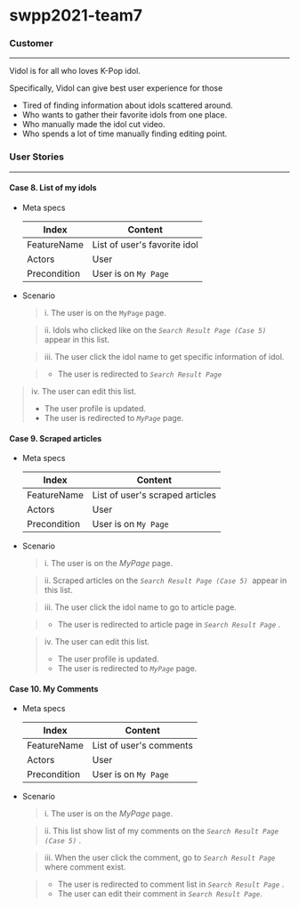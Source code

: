 # swpp2021-team7

### Customer

---

Vidol is for all who loves K-Pop idol.

Specifically, Vidol can give best user experience for those 

* Tired of finding information about idols scattered around.
* Who wants to gather their favorite idols from one place. 
* Who manually made the idol cut video.
* Who spends a lot of time manually finding editing point.



### User Stories

---

#### Case 8. List of my idols

- Meta specs

  | Index        | Content                      |
  | ------------ | ---------------------------- |
  | FeatureName  | List of user's favorite idol |
  | Actors       | User                         |
  | Precondition | User is on `My Page`         |

- Scenario

  >  i. The user is on the `MyPage` page.

  >  ii. Idols who clicked like on the<em> `Search Result Page (Case 5)`</em> appear in this list.

  > iii. The user click the idol name to get specific information of idol.

  > - The user is redirected to <em> `Search Result Page`</em>

> iv. The user can edit this list.
>
> - The user profile is updated.
> - The user is redirected to<em> `MyPage`</em> page.

#### Case 9. Scraped articles

- Meta specs

  | Index        | Content                         |
  | ------------ | ------------------------------- |
  | FeatureName  | List of user's scraped articles |
  | Actors       | User                            |
  | Precondition | User is on `My Page`            |

- Scenario

  > i. The user is on the <em>MyPage</em> page.

  >  ii. Scraped articles on the <em>`Search Result Page (Case 5)` </em> appear in this list.

  > iii. The user click the idol name to go to article page.

  > - The user is redirected to article page in <em>`Search Result Page` </em>.

  > iv. The user can edit this list.
  >
  > - The user profile is updated.
  > - The user is redirected to <em>`MyPage`</em> page.

#### Case 10. My Comments

- Meta specs

  | Index        | Content                 |
  | ------------ | ----------------------- |
  | FeatureName  | List of user's comments |
  | Actors       | User                    |
  | Precondition | User is on `My Page`    |

- Scenario

  > i. The user is on the <em>MyPage</em> page.

  >  ii. This list show list of my comments on the <em> `Search Result Page (Case 5)`</em> .

  > iii. When the user click the comment, go to<em> `Search Result Page`</em> where comment exist. 

  > - The user is redirected to comment list in <em> `Search Result Page`</em> .
  > - The user can edit their comment in <em>`Search Result Page`</em>.









